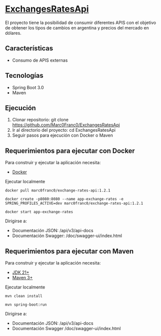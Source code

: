 # [ExchangesRatesApi](https://github.com/Marc0Franc0/ExchangesRatesApi#exchangesratesapi)

El proyecto tiene la posibilidad de consumir diferentes APIS con el objetivo de obtener los tipos de cambios en argentina y precios del mercado en dólares.

## Características
- Consumo de APIS externas

## Tecnologías
- Spring Boot 3.0
- Maven

## Ejecución
1. Clonar repositorio: git clone https://github.com/Marc0Franc0/ExchangesRatesApi
2. Ir al directorio del proyecto: cd ExchangesRatesApi
3. Seguir pasos para ejecución con Docker o Maven

## Requerimientos para ejecutar con Docker

Para construir y ejecutar la aplicación necesita:
- [Docker](https://www.docker.com/products/docker-desktop/)

Ejecutar localmente

```shell
docker pull marc0franc0/exchange-rates-api:1.2.1
```
```shell
docker create -p8080:8080 --name app-exchange-rates -e SPRING_PROFILES_ACTIVE=dev marc0franc0/exchange-rates-api:1.2.1
```
```shell
docker start app-exchange-rates
```

Dirigirse a:
- Documentación JSON: /api/v3/api-docs
- Documentación Swagger: /doc/swagger-ui/index.html

## Requerimientos para ejecutar con Maven

Para construir y ejecutar la aplicación necesita:

- [JDK 21+](https://www.oracle.com/java/technologies/downloads/#java21)
- [Maven 3+](https://maven.apache.org)

Ejecutar localmente

```shell
mvn clean install
```
```shell
mvn spring-boot:run
```

Dirigirse a:
- Documentación JSON: /api/v3/api-docs
- Documentación Swagger /doc/swagger-ui/index.html